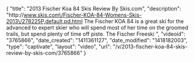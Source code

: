 {
    "title": "2013 Fischer Koa 84 Skis Review By Skis.com",
    "description": "http:\/\/www.skis.com\/Fischer-KOA-84-Womens-Skis-2013\/278225P,default,pd.html  The Fischer KOA 84 is a great ski for the advanced to expert skier who will spend most of her time on the groomed trails, but spend plenty of time off piste. The Fischer Freeski ",
    "videoid": "3765866",
    "date_created": "1411361127",
    "date_modified": "1418182003",
    "type": "captivate",
    "layout": "video",
    "url": "\/v\/2013-fischer-koa-84-skis-review-by-skis-com\/3765866"
}
